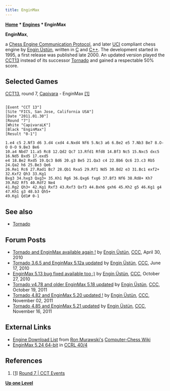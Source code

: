 ```yaml
---
title: EnginMax
---
```

**[Home](Home "Home") * [Engines](Engines "Engines") * EnginMax**

**EnginMax**,

a [Chess Engine Communication Protocol](Chess_Engine_Communication_Protocol "Chess Engine Communication Protocol"), and later [UCI](UCI "UCI") compliant chess engine by [Engin Üstün](Engin_%C3%9Cst%C3%BCn "Engin Üstün"), written in [C](C "C") and [C++](Cpp "Cpp").
The development started in 1995, a first release was published late 2000. An updated version played the [CCT13](CCT13 "CCT13") instead of its successor [Tornado](Tornado "Tornado") and gained a respectable 50% score.

## Selected Games

[CCT13](CCT13 "CCT13"), round 7, [Capivara](Capivara "Capivara") - EnginMax <a id="cite-note-1" href="#cite-ref-1">[1]</a>

```

[Event "CCT 13"]
[Site "FICS, San Jose, California USA"]
[Date "2011.01.30"]
[Round "7"]
[White "CapivaraLK"]
[Black "EnginMax"]
[Result "0-1"]

1.e4 c5 2.Nf3 d6 3.d4 cxd4 4.Nxd4 Nf6 5.Nc3 a6 6.Be2 e5 7.Nb3 Be7 8.O-O O-O 9.Be3 Be6 
10.a4 Nbd7 11.a5 Rc8 12.Qd2 Qc7 13.Rfd1 Rfd8 14.Bf3 Nc5 15.Nxc5 dxc5 16.Nd5 Bxd5 17.exd5 
e4 18.Be2 Rxd5 19.Qc3 Bd6 20.g3 Be5 21.Qa3 c4 22.Bb6 Qc6 23.c3 Rb5 24.Qa2 h6 25.Be3 Qe6 
26.Re1 Rc6 27.Rad1 Bc7 28.Qb1 Rxa5 29.Rf1 Nd5 30.Bd2 e3 31.Bc1 exf2+ 32.Kxf2 Qh3 33.Kg1 
Bxg3 34.hxg3 Qxg3+ 35.Kh1 Rg6 36.Qxg6 fxg6 37.Bf3 Nf6 38.Rd8+ Kh7 39.Rd2 Rf5 40.Rdf2 Ne4 
41.Rg2 Qh3+ 42.Kg1 Rxf3 43.Rxf3 Qxf3 44.Bxh6 gxh6 45.Kh2 g5 46.Kg1 g4 47.Kh1 g3 48.b3 Qh5+ 
49.Kg1 Qd1# 0-1

```

## See also

- [Tornado](Tornado "Tornado")

## Forum Posts

- [Tornado and EnginMax available again !](http://www.talkchess.com/forum/viewtopic.php?t=34081) by [Engin Üstün](Engin_%C3%9Cst%C3%BCn "Engin Üstün"), [CCC](CCC "CCC"), April 30, 2010
- [Tornado 3.6.5 and EnginMax 5.12a updated](http://www.talkchess.com/forum/viewtopic.php?t=34987) by [Engin Üstün](Engin_%C3%9Cst%C3%BCn "Engin Üstün"), [CCC](CCC "CCC"), June 17, 2010
- [EnginMax 5.13 bug fixed available too :)](http://www.talkchess.com/forum/viewtopic.php?t=36508) by [Engin Üstün](Engin_%C3%9Cst%C3%BCn "Engin Üstün"), [CCC](CCC "CCC"), October 27, 2010
- [Tornado v4.78 and older EnginMax 5.18 updated](http://www.talkchess.com/forum/viewtopic.php?t=40831) by [Engin Üstün](Engin_%C3%9Cst%C3%BCn "Engin Üstün"), [CCC](CCC "CCC"), October 19, 2011
- [Tornado 4.82 and EnginMax 5.20 updated !](http://www.talkchess.com/forum/viewtopic.php?t=40979) by [Engin Üstün](Engin_%C3%9Cst%C3%BCn "Engin Üstün"), [CCC](CCC "CCC"), November 02, 2011
- [Tornado 4.85 and EnginMax 5.21 updated](http://www.talkchess.com/forum/viewtopic.php?t=41107) by [Engin Üstün](Engin_%C3%9Cst%C3%BCn "Engin Üstün"), [CCC](CCC "CCC"), November 16, 2011

## External Links

- [Engine Download List](http://www.computer-chess.org/doku.php?id=computer_chess:wiki:download:engine_download_list) from [Ron Murawski's](Ron_Murawski "Ron Murawski") [Computer-Chess Wiki](http://computer-chess.org/doku.php?id=home)
- [EnginMax 5.24 64-bit](http://ccrl.chessdom.com/ccrl/404/cgi/engine_details.cgi?print=Details&eng=EnginMax+5.24+64-bit) in [CCRL 40/4](CCRL "CCRL")

## References

1. <a id="cite-ref-1" href="#cite-note-1">[1]</a> [Round 7 | CCT Events](http://www.cctchess.com/previous-events/cct-13/results/round-7/)

**[Up one Level](Engines "Engines")**

